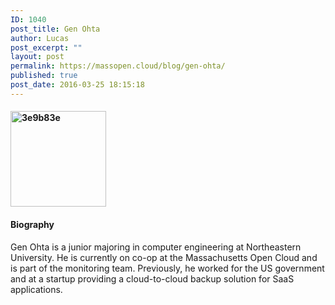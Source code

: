 ```yaml
---
ID: 1040
post_title: Gen Ohta
author: Lucas
post_excerpt: ""
layout: post
permalink: https://massopen.cloud/blog/gen-ohta/
published: true
post_date: 2016-03-25 18:15:18
---
```

<h4><img class="wp-image-363 alignleft" src="http://massopen.cloud/wp-content/uploads/2016/02/3e9b83e.jpg" alt="3e9b83e" width="153" height="153" /></h4>

<h4>Biography</h4>

Gen Ohta is a junior majoring in computer engineering at Northeastern University. He is currently on co-op at the Massachusetts Open Cloud and is part of the monitoring team. Previously, he worked for the US government and at a startup providing a cloud-to-cloud backup solution for SaaS applications.